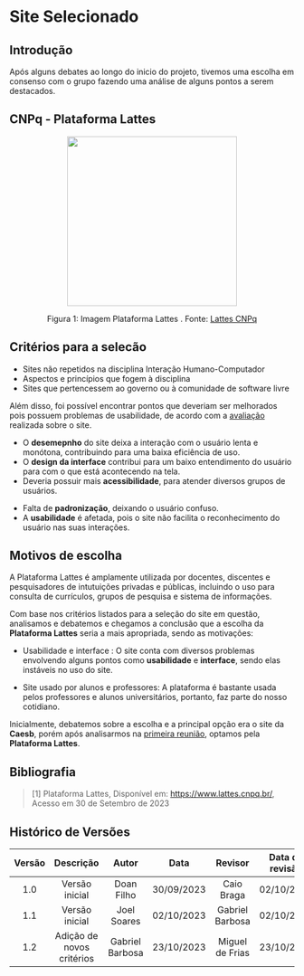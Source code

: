 # **Site Selecionado**


## **Introdução**
Após alguns debates ao longo do inicio do projeto, tivemos uma escolha em consenso com o grupo fazendo uma análise de alguns pontos a serem destacados.  

## **CNPq - Plataforma Lattes**

<div align="center">
    <img src="../assets/lattes-logo.png" width = 300px/>
    <p> Figura 1: Imagem Plataforma Lattes . Fonte: <a href="https://www.lattes.cnpq.br/">Lattes CNPq</a></p> 
</div>


## **Critérios para a selecão**

+ Sites não repetidos na disciplina Interação Humano-Computador 
+ Aspectos e princípios que fogem à disciplina
+ Sites que pertencessem ao governo ou à comunidade de software livre 

Além disso, foi possível encontrar pontos que deveriam ser melhorados pois possuem problemas de usabilidade, de acordo com a [avaliação](https://github.com/Interacao-Humano-Computador/2023.2-PlataformaLattes/blob/main/docs/Planejamento/04-siteAvaliados.md) realizada sobre o site.

+ O **desemepnho** do site deixa a interação com o usuário lenta e monótona, contribuindo para uma baixa eficiência de uso.
+ O **design da interface** contribui para um baixo entendimento do usuário para com o que está acontecendo na tela.
+ Deveria possuir mais **acessibilidade**, para atender diversos grupos de usuários.
* Falta de **padronização**, deixando o usuário confuso.
* A **usabilidade** é afetada, pois o site não facilita o reconhecimento do usuário nas suas interações.


## **Motivos de escolha** 
A Plataforma Lattes é amplamente utilizada por docentes, discentes e pesquisadores de intutuições privadas e públicas, incluindo o uso para consulta de currículos, grupos de pesquisa e sistema de informações.

Com base nos critérios listados para a seleção do site em questão, analisamos e debatemos e chegamos a conclusão que a escolha da **Plataforma Lattes** seria a mais apropriada, sendo as motivações: 

- Usabilidade e interface : O site conta com diversos problemas envolvendo alguns pontos como **usabilidade** e **interface**, sendo elas instáveis no uso do site.

- Site usado por alunos e professores: A plataforma é bastante usada pelos professores e alunos universitários, portanto, faz parte do nosso cotidiano. 

Inicialmente, debatemos sobre a escolha e a principal opção era o site da **Caesb**, porém após analisarmos na  <a href="https://www.youtube.com/watch?v=oS2LwJZJHrs&feature=youtu.be"> primeira reunião</a>, optamos pela **Plataforma Lattes**.


## **Bibliografia** 

> [1] Plataforma Lattes, Disponível em: <https://www.lattes.cnpq.br/>, Acesso em 30 de Setembro de 2023

## **Histórico de Versões**

| Versão |          Descrição              |     Autor      |      Data      |   Revisor     |    Data de revisão    |  
|:------:|:-------------------------------:|:--------------:|:--------------:|:-------------:|:---------------------:|
|  1.0   | Versão inicial |  Doan Filho   |   30/09/2023   | Caio Braga  |       02/10/2023      |
|  1.1   | Versão inicial |  Joel Soares  |   02/10/2023   | Gabriel Barbosa |    02/10/2023     |
|  1.2   | Adição de novos critérios | Gabriel Barbosa | 23/10/2023 |   Miguel de Frias    |    23/10/2023    |




